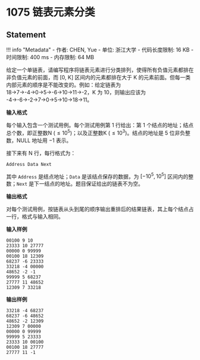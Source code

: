 
# 1075 链表元素分类

## Statement

!!! info "Metadata"
    - 作者: CHEN, Yue
    - 单位: 浙江大学
    - 代码长度限制: 16 KB
    - 时间限制: 400 ms
    - 内存限制: 64 MB

给定一个单链表，请编写程序将链表元素进行分类排列，使得所有负值元素都排在非负值元素的前面，而 [0, K] 区间内的元素都排在大于 K 的元素前面。但每一类内部元素的顺序是不能改变的。例如：给定链表为 18→7→-4→0→5→-6→10→11→-2，K 为 10，则输出应该为 -4→-6→-2→7→0→5→10→18→11。

**输入格式**

每个输入包含一个测试用例。每个测试用例第 1 行给出：第 1 个结点的地址；结点总个数，即正整数N ($\le 10^5$)；以及正整数K ($\le 10^3$)。结点的地址是 5 位非负整数，NULL 地址用 $-1$ 表示。

接下来有 N 行，每行格式为：
```
Address Data Next
```
其中 `Address` 是结点地址；`Data` 是该结点保存的数据，为 $[-10^5, 10^5]$ 区间内的整数；`Next` 是下一结点的地址。题目保证给出的链表不为空。

**输出格式**

对每个测试用例，按链表从头到尾的顺序输出重排后的结果链表，其上每个结点占一行，格式与输入相同。

**输入样例**
```plaintext
00100 9 10
23333 10 27777
00000 0 99999
00100 18 12309
68237 -6 23333
33218 -4 00000
48652 -2 -1
99999 5 68237
27777 11 48652
12309 7 33218
```

**输出样例**
```plaintext
33218 -4 68237
68237 -6 48652
48652 -2 12309
12309 7 00000
00000 0 99999
99999 5 23333
23333 10 00100
00100 18 27777
27777 11 -1
```

